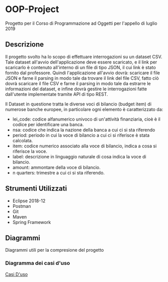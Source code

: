 # OOP-Project
Progetto per il Corso di Programmazione ad Oggetti per l'appello di luglio 2019

## Descrizione

Il progetto svolto ha lo scopo di effettuare interrogazioni su un dataset CSV.
Tale dataset all'avvio dell'applicazione deve essere scaricato, e il link per scaricarlo è contenuto all'interno di un file di tipo JSON, il cui link è stato fornito dal professore.
Quindi l'applicazione all'avvio dovrà: scaricare il file JSON e farne il parsing in modo tale da trovare il link del file CSV, fatto ciò dovrà scaricare il file CSV e farne il parsing in modo tale da estrarre le informazioni del dataset, e infine dovrà gestire le interrogazioni fatte dall'utente implementate tramite API di tipo REST.

Il Dataset in questione tratta le  diverse voci di bilancio (budget item) di numerose banche europee, in particolare ogni elemento è caratterizzato da:
* lei_code: codice alfanumerico univoco di un'attività finanziaria, cioè è il codice per identificare una banca.
* nsa: codice che indica la nazione della banca a cui ci si sta riferendo
* period: periodo in cui la voce di bilancio a cui ci si riferisce è stata calcolata.
* item: codice numerico associato alla voce di bilancio, indica a cosa si riferisce la voce.
* label: descrizione in linguaggio naturale di cosa indica la voce di bilancio.
* amount: ammontare della voce di bilancio.
* n quarters: trimestre a cui ci si sta riferendo.

## Strumenti Utilizzati

* Eclipse 2018-12
* Postman
* Git
* Maven
* Spring Framework

## Diagrammi
Diagrammi utili per la compresione del progetto

### Diagramma dei casi d'uso

[Casi D'uso](https://github.com/bolopenguin/OOP-Project/blob/master/Casi%20D'uso.jpg)
